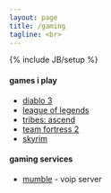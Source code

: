 ```yaml
---
layout: page
title: /gaming
tagline: <br>
---
```

{% include JB/setup %}

#### games i play ####

* [diablo 3](http://us.blizzard.com/en-us/games/d3/)
* [league of legends](http://leagueoflegends.com)
* [tribes: ascend](http://tribesascend.com)
* [team fortress 2](http://www.teamfortress.com)
* [skyrim](http://www.elderscrolls.com/skyrim)

#### gaming services ####
* [mumble](mumble://mumble.kpmullin.com/?version=1.2.0) - voip server
